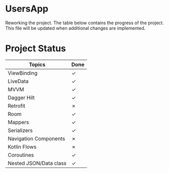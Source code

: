 # UsersApp
Reworking the project. The table below contains the progress of the project.
This file will be updated when additional changes are implemented.

# Project Status

|         Topics         | Done |
|------------------------|------|
| ViewBinding            | ✓    |
| LiveData               | ✓    |
| MVVM                   | ✓    |
| Dagger Hilt            | ✓    |
| Retrofit               | ✗    |
| Room                   | ✓    |
| Mappers                | ✓    |
| Serializers            | ✓    |
| Navigation Components  | ✗    |
| Kotlin Flows           | ✗    |
| Coroutines             | ✓    |
| Nested JSON/Data class | ✓    |

